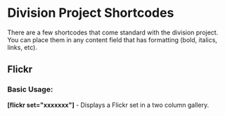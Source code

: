 Division Project Shortcodes
===========================

There are a few shortcodes that come standard with the division project. You can place them in any content field that has formatting (bold, italics, links, etc).

Flickr
------

### Basic Usage:

**[flickr set="xxxxxxx"]** - Displays a Flickr set in a two column gallery.